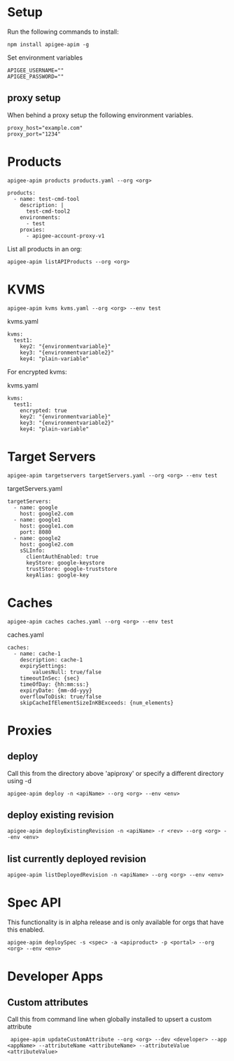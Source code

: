 # Setup
Run the following commands to install:
```
npm install apigee-apim -g
```
Set environment variables 
```
APIGEE_USERNAME=""
APIGEE_PASSWORD=""
```

## proxy setup

When behind a proxy setup the following environment variables.

```
proxy_host="example.com"
proxy_port="1234"
```

# Products
```
apigee-apim products products.yaml --org <org>
```

```
products:
  - name: test-cmd-tool
    description: |
      test-cmd-tool2
    environments:
      - test
    proxies:
      - apigee-account-proxy-v1
```
List all products in an org:
```
apigee-apim listAPIProducts --org <org>
```

# KVMS
```
apigee-apim kvms kvms.yaml --org <org> --env test 
```
kvms.yaml
```
kvms:
  test1:
    key2: "{environmentvariable}"
    key3: "{environmentvariable2}"
    key4: "plain-variable"
```
For encrypted kvms:

kvms.yaml
```
kvms:
  test1:
    encrypted: true
    key2: "{environmentvariable}"
    key3: "{environmentvariable2}"
    key4: "plain-variable"
```
# Target Servers
```
apigee-apim targetservers targetServers.yaml --org <org> --env test
```
targetServers.yaml
```
targetServers:
  - name: google
    host: google2.com
  - name: google1
    host: google1.com
    port: 8080
  - name: google2
    host: google2.com
    sSLInfo:
      clientAuthEnabled: true
      keyStore: google-keystore
      trustStore: google-truststore
      keyAlias: google-key
```

# Caches
```
apigee-apim caches caches.yaml --org <org> --env test
```
caches.yaml
```
caches:
  - name: cache-1
    description: cache-1
    expirySettings:
        valuesNull: true/false
    timeoutInSec: {sec}
    timeOfDay: {hh:mm:ss:}
    expiryDate: {mm-dd-yyy}
    overflowToDisk: true/false
    skipCacheIfElementSizeInKBExceeds: {num_elements}
```
# Proxies

## deploy
Call this from the directory above 'apiproxy' or specify a different directory using -d
```
apigee-apim deploy -n <apiName> --org <org> --env <env>
```
## deploy existing revision
```
apigee-apim deployExistingRevision -n <apiName> -r <rev> --org <org> --env <env>
```
## list currently deployed revision
```
apigee-apim listDeployedRevision -n <apiName> --org <org> --env <env>
```

# Spec API
This functionality is in alpha release and is only available for orgs that have this enabled.
```
apigee-apim deploySpec -s <spec> -a <apiproduct> -p <portal> --org <org> --env <env>
```

# Developer Apps 

## Custom attributes
Call this from command line when globally installed to upsert a custom attribute
```
 apigee-apim updateCustomAttribute --org <org> --dev <developer> --app <appName> --attributeName <attributeName> --attributeValue <attributeValue>
```
